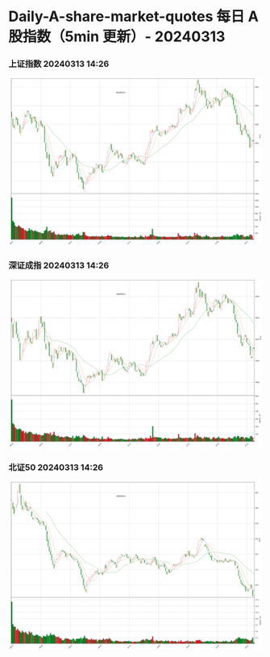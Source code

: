 
# Daily-A-share-market-quotes 每日 A 股指数（5min 更新）- 20240313

### 上证指数 20240313 14:26
![](./fig/2024/3/20240313-sh000001.png)

### 深证成指 20240313 14:26
![](./fig/2024/3/20240313-sz399001.png)

### 北证50 20240313 14:26
![](./fig/2024/3/20240313-bj899050.png)
